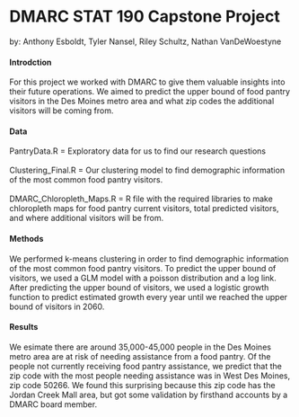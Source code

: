 # DMARC STAT 190 Capstone Project
by: Anthony Esboldt, Tyler Nansel, Riley Schultz, Nathan VanDeWoestyne
<h4>Introdction</h4>
For this project we worked with DMARC to give them valuable insights into their future operations. We aimed to predict the upper bound of food pantry visitors in the Des Moines metro area and what zip codes the additional visitors will be coming from.
<h4>Data</h4>
PantryData.R = Exploratory data for us to find our research questions<br><br>
Clustering_Final.R = Our clustering model to find demographic information of the most common food pantry visitors.<br>
<br>
DMARC_Chloropleth_Maps.R = R file with the required libraries to make chloropleth maps for food pantry current visitors, total predicted visitors, and where additional visitors will be from.
<h4>Methods</h4>
We performed k-means clustering in order to find demographic information of the most common food pantry visitors. To predict the upper bound of visitors, we used a GLM model with a poisson distribution and a log link. After predicting the upper bound of visitors, we used a logistic growth function to predict estimated growth every year until we reached the upper bound of visitors in 2060.
<h4>Results</h4>
We esimate there are around 35,000-45,000 people in the Des Moines metro area are at risk of needing assistance from a food pantry. Of the people not currently receiving food pantry assistance, we predict that the zip code with the most people needing assistance was in West Des Moines, zip code 50266. We found this surprising because this zip code has the Jordan Creek Mall area, but got some validation by firsthand accounts by a DMARC board member.
